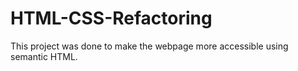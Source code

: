 # HTML-CSS-Refactoring
This project was done to make the webpage more accessible using semantic HTML.
